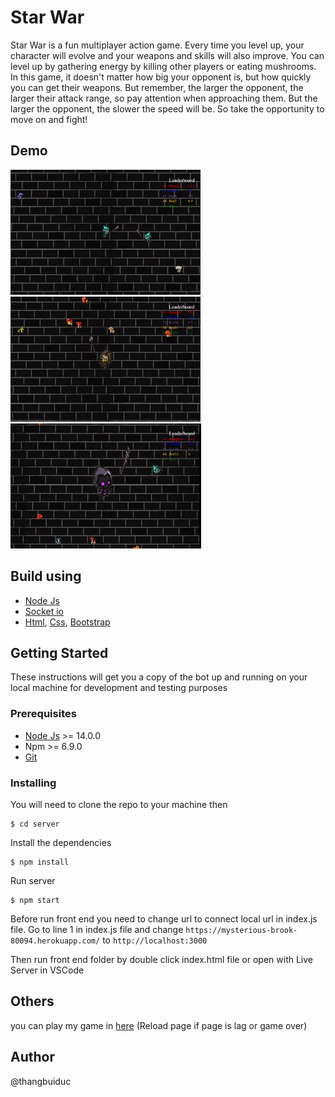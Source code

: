 # Star War 
Star War is a fun multiplayer action game. Every time you level up, your character will evolve and your weapons and skills will also improve. You can level up by gathering energy by killing other players or eating mushrooms. In this game, it doesn't matter how big your opponent is, but how quickly you can get their weapons. But remember, the larger the opponent, the larger their attack range, so pay attention when approaching them. But the larger the opponent, the slower the speed will be. So take the opportunity to move on and fight!
## Demo
<img src="images/level1.png" height="200">
<img src="images/level2.png" height="200">
<img src="images/level3.png" height="200">

## Build using
- [Node Js](https://nodejs.org/en/)
- [Socket io](https://socket.io/)
- [Html](), [Css](), [Bootstrap](https://getbootstrap.com/)

## Getting Started
These instructions will get you a copy of the bot up and running on your local machine for development and testing purposes

### Prerequisites
- [Node Js](https://nodejs.org/en/) >= 14.0.0
- Npm >= 6.9.0
- [Git](https://github.com/)

### Installing
You will need to clone the repo to your machine then 
```
$ cd server
```
Install the dependencies
```
$ npm install
```
Run server
```
$ npm start
```
Before run front end you need to change url to connect local url in index.js file. Go to line 1 in index.js file and change 
`https://mysterious-brook-80094.herokuapp.com/` to  `http://localhost:3000`

Then run front end folder by double click index.html file or open with Live Server in VSCode

## Others
you can play my game in [here](https://starwarazt4.netlify.app/) (Reload page if page is lag or game over)

## Author
@thangbuiduc


